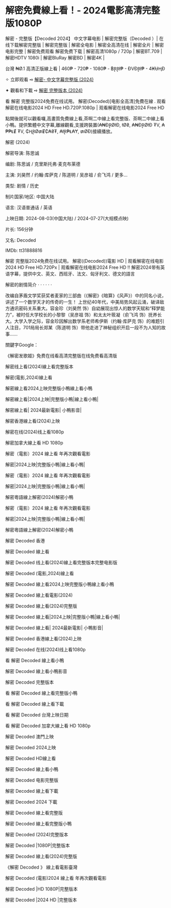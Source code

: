 <h1>解密免費線上看！- 2024電影高清完整版1080P</h1>

解密 - 完整版【Decoded 2024】 中文字幕电影 | 解密完整版（Decoded ）| 在线下载解密完整版 | 解密完整版 | 解密全电影 | 解密全高清在线 | 解密全片 | 解密电影完整 | 解密免费观看 解密免费下载 | 解密高清1080p / 720p | 解密BT.709 | 解密HDTV 1080i | 解密BluRay 解密BD | 解密4K | 

台灣 ₦Ø.1 高清正版線上看 | 460₱ - 720₱ - 1080₱ - ฿ⱤⱤł₱ - ĐVĐⱤł₱ - 4₭ɄⱧĐ

✧ 立即观看 ➺ <a href="https://justwatch.my.id/zh/movie/1241486/decoded" target="_blank">解密- 中文字幕完整版 (2024)</a>

✦ 觀看和下載 ➺ <a href="https://justwatch.my.id/zh/movie/1241486/decoded" target="_blank">解密 完整版本 (2024)</a>

看 解密 完整版2024免费在线试用。 解密(Decoded)[电影全高清]免費在線 . 观看解密在线电影2024 HD Free HD.720P.1080p | 观看解密在线电影2024 Free HD

點開後就可以觀看囉,高畫質免費線上看,茶啊二中線上看完整版、茶啊二中線上看小鴨。提供繁體中文字幕,離線觀看,支援跨裝置(₳₦ĐⱤØłĐ, łØ₴, ₳₦ĐⱤØłĐ ₮V, ₳₱₱ⱠɆ ₮V, ₵ⱧⱤØ₥Ɇ₵₳₴₮, ₳łⱤ₱Ⱡ₳Ɏ, ₥ØĐ)接續播放。

解密 (2024)

解密导演: 陈思诚

编剧: 陈思诚 / 克里斯托弗·麦克布莱德

主演: 刘昊然 / 约翰·库萨克 / 陈道明 / 吴彦祖 / 俞飞鸿 / 更多...

类型: 剧情 / 历史

制片国家/地区: 中国大陆

语言: 汉语普通话 / 英语

上映日期: 2024-08-03(中国大陆) / 2024-07-27(大规模点映)

片长: 156分钟

又名: Decoded

IMDb: tt31888816

解密 完整版2024免费在线试用。 解密((Decoded))電影 HD | 观看解密在线电影2024 HD Free HD.720Px | 观看解密在线电影2024 Free HD !! 解密2024带有英语字幕，提供中文、英文、西班牙、法文、匈牙利文、德文的語言

解密的剧情简介 · · · · · ·

改编自茅盾文学奖获奖者麦家的三部曲（《解密》《暗算》《风声》）中的同名小说，讲述了一个数学天才的传奇的一生！
上世纪40年代，中美局势风起云涌，破译敌方通讯密码关系重大。容金珍（刘昊然 饰）自幼展现出惊人的数学天赋和“释梦能力”，被时任大学校长的小黎黎（吴彦祖 饰）和太太叶筱凝（俞飞鸿 饰）抚养长大。大学入学之际，容金珍因解出数学系老师希伊斯（约翰·库萨克 饰）的难题引人注目，701局局长郑某（陈道明 饰）带他走进了神秘组织开启一段不为人知的故事……

關鍵字Google：

《解密发歌姬》免费在线看高清完整版在线免费看高清版

解密线上看(2024)線上看完整版本

解密(電影,2024)線上看

解密線上看2024上映完整版小鴨線上看小鴨

解密線上看|2024上映|完整版小鴨|線上看小鴨|

解密線上看| 2024最新電影| 小鴨影音|

解密香港線上看(2024)上映

解密在线(2024)线上看1080p

解密加拿大線上看 HD 1080p

解密（電影）2024 線上看 年再次觀看電影

解密|2024上映|完整版小鴨|線上看小鴨|

解密（電影）2024 線上看 年再次觀看電影

解密|2024上映|完整版小鴨|線上看小鴨|

解密粵語線上解密(2024)解密小鴨

解密（電影）2024 線上看 年再次觀看電影

解密|2024上映|完整版小鴨|線上看小鴨|

解密粵語線上解密(2024)解密小鴨

解密 Decoded 香港

解密 Decoded 線上看

解密 Decoded 线上看(2024)線上看完整版本完整电影版

解密 Decoded (電影,2024)線上看

解密 Decoded 線上看2024上映完整版小鴨線上看小鴨

解密 Decoded 線上看電影(2024)

解密 Decoded 線上看(2024)完整版

解密 Decoded 線上看|2024上映|完整版小鴨|線上看小鴨|

解密 Decoded 線上看| 2024最新電影| 小鴨影音|

解密 Decoded 香港線上看(2024)上映

解密 Decoded 在线(2024)线上看1080p

看 解密 Decoded 線上看小鴨

解密 Decoded 線上看小鴨影音

解密 Decoded 完整版本

看 解密 Decoded 線上看完整版小鴨

看 解密 Decoded 線上看下載

看 解密 Decoded 台灣上映日期

看 解密 Decoded 加拿大線上看 HD 1080p

解密 Decoded 澳門上映

解密 Decoded 2024上映

解密 Decoded HD線上看

解密 Decoded 線上看小鴨

解密 Decoded 电影完整版

解密 Decoded 線上看下載

解密 Decoded 2024 下載

解密 Decoded 線上看完整版

解密 Decoded 線上看完整版小鴨

解密 Decoded (2024)完整版本

解密 Decoded |1080P|完整版本

解密 Decoded 線上看(2024)完整版

《解密 Decoded 》 線上看電影臺灣

解密 Decoded (電影)2024 線上看 年再次觀看電影

解密 Decoded |HD 1080P|完整版本

解密 Decoded |2024 HD |完整版本

